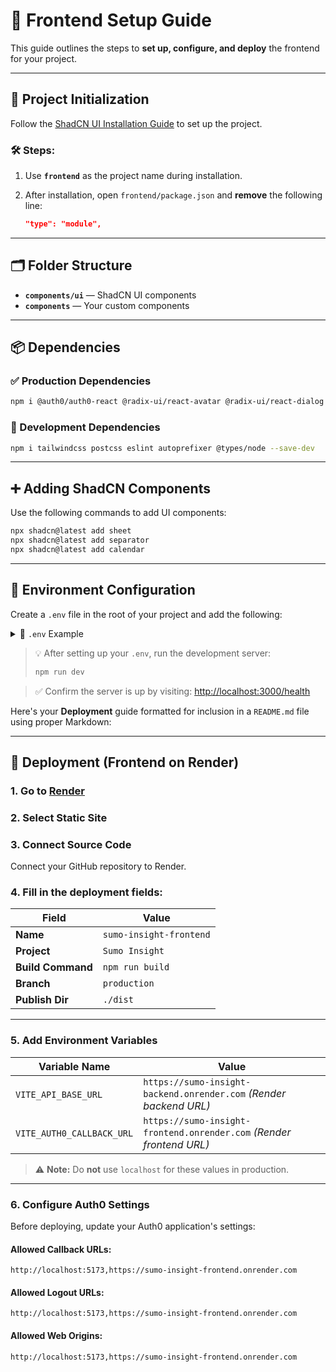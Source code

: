 
# 🎨 Frontend Setup Guide

This guide outlines the steps to **set up, configure, and deploy** the frontend for your project.

---

## 🚀 Project Initialization

Follow the [ShadCN UI Installation Guide](https://ui.shadcn.com/docs/installation/) to set up the project.

### 🛠️ Steps:

1. Use **`frontend`** as the project name during installation.
2. After installation, open `frontend/package.json` and **remove** the following line:

   ```json
   "type": "module",
   ```

---

## 🗂️ Folder Structure

* **`components/ui`** — ShadCN UI components
* **`components`** — Your custom components

---

## 📦 Dependencies

### ✅ Production Dependencies

```bash
npm i @auth0/auth0-react @radix-ui/react-avatar @radix-ui/react-dialog @radix-ui/react-dropdown-menu @radix-ui/react-popover @radix-ui/react-select @radix-ui/react-separator @radix-ui/react-slot @radix-ui/react-switch @tanstack/react-table class-variance-authority clsx date-fns lucide-react next-themes quill react-colorful react-day-picker react-hook-form react-query react-quill react-router-dom recharts sonner tailwind-merge tailwindcss-animate zod
```

### 🧪 Development Dependencies

```bash
npm i tailwindcss postcss eslint autoprefixer @types/node --save-dev
```

---

## ➕ Adding ShadCN Components

Use the following commands to add UI components:

```bash
npx shadcn@latest add sheet
npx shadcn@latest add separator
npx shadcn@latest add calendar
```

---

## 🔐 Environment Configuration

Create a `.env` file in the root of your project and add the following:

<details>
<summary>📄 <code>.env</code> Example</summary>

```env
VITE_API_BASE_URL=http://localhost:3000

VITE_AUTH0_DOMAIN=<vite_auth0_domain>
VITE_AUTH0_CLIENT_ID=<vite_auth0_client_id>
VITE_AUTH0_CALLBACK_URL=http://localhost:5173
VITE_AUTH0_AUDIENCE=sumo-insight
```

</details>

> 💡 After setting up your `.env`, run the development server:
>
> ```bash
> npm run dev
> ```

> ✅ Confirm the server is up by visiting: [http://localhost:3000/health](http://localhost:3000/health)


Here's your **Deployment** guide formatted for inclusion in a `README.md` file using proper Markdown:

---

## 🚀 Deployment (Frontend on Render)

### 1. Go to [Render](https://render.com)

### 2. Select **Static Site**

### 3. Connect Source Code

Connect your GitHub repository to Render.

### 4. Fill in the deployment fields:

| Field             | Value                   |
| ----------------- | ----------------------- |
| **Name**          | `sumo-insight-frontend` |
| **Project**       | `Sumo Insight`          |
| **Build Command** | `npm run build`         |
| **Branch**        | `production`            |
| **Publish Dir**   | `./dist`                |

---

### 5. Add Environment Variables

| Variable Name             | Value                                                                |
| ------------------------- | -------------------------------------------------------------------- |
| `VITE_API_BASE_URL`       | `https://sumo-insight-backend.onrender.com` *(Render backend URL)*   |
| `VITE_AUTH0_CALLBACK_URL` | `https://sumo-insight-frontend.onrender.com` *(Render frontend URL)* |

> ⚠️ **Note:** Do **not** use `localhost` for these values in production.

---

### 6. Configure Auth0 Settings

Before deploying, update your Auth0 application's settings:

#### Allowed Callback URLs:

```
http://localhost:5173,https://sumo-insight-frontend.onrender.com
```

#### Allowed Logout URLs:

```
http://localhost:5173,https://sumo-insight-frontend.onrender.com
```

#### Allowed Web Origins:

```
http://localhost:5173,https://sumo-insight-frontend.onrender.com
```
